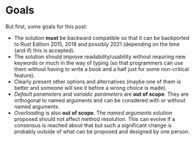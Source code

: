 # Goals

But first, some goals for this post:

- The solution **must** be backward compatible so that it can be backported to Rust Edition 2015,
2018 and possibly 2021 (depending on the time (and if) this is accepted).
- The solution should improve readability/usability without requiring new keywords or much in the
way of typing (so that programmers can use them without having to write a book and a half just
for some non-critical feature).
- Clearly present other options and alternatives (maybe one of them is better and someone will see
it before a wrong choice is made).
- *Default parameters* and *variadic parameters* are **out of scope**. They are orthogonal to named
arguments and can be consdered with or without named arguments.
- *Overloading* is also **out of scope**. The *named arguments* solution proposed should not affect
method resolution. This can evolve if a consensus is reached about that but such a significant
change is probably outside of what can be proposed and designed by one person.
